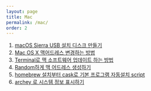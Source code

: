 ```yaml
---
layout: page
title: Mac
permalink: /mac/
order: 2
---
```


1. [macOS Sierra USB 설치 디스크 만들기][1]
1. [Mac OS X 맥어드레스 변경하는 방법][2]
1. [Terminal로 맥 소프트웨어 업데이트 하는 방법][3]
1. [Random하게 맥 어드레스 생성하기][4]
1. [homebrew 설치부터 cask로 기본 프로그램 자동설치 script][5]
1. [archey 로 시스템 정보 표시하기][6]

[1]:	http://nodolee.github.io/2016/06/19/macOS_diskbuild/
[2]:	http://nodolee.github.io/2015/10/31/Macaddresschange/
[3]:	http://nodolee.github.io/2015/10/31/Macupdate-terminal/
[4]:	http://nodolee.github.io/2015/11/01/opsnssl-randommacaddress/
[5]:	http://nodolee.github.io/2015/11/05/homebrew-automatic/
[6]:	http://nodolee.github.io/2016/03/27/archey/